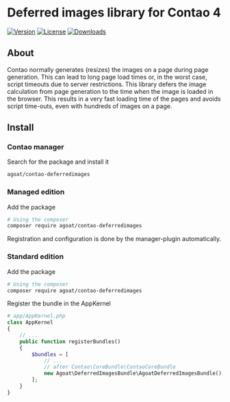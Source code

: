 # Deferred images library for Contao 4

[![Version](https://img.shields.io/packagist/v/agoat/contao-deferredimages.svg?style=flat-square)](http://packagist.org/packages/agoat/contao-deferredimages)
[![License](https://img.shields.io/packagist/l/agoat/contao-deferredimages.svg?style=flat-square)](http://packagist.org/packages/agoat/contao-deferredimages)
[![Downloads](https://img.shields.io/packagist/dt/agoat/contao-deferredimages.svg?style=flat-square)](http://packagist.org/packages/agoat/contao-deferredimages)

## About
Contao normally generates (resizes) the images on a page during page generation. This can lead to long page load times or, in the worst case, script timeouts due to server restrictions.
This library defers the image calculation from page generation to the time when the image is loaded in the browser. This results in a very fast loading time of the pages and avoids script time-outs, even with hundreds of images on a page.


## Install
### Contao manager
Search for the package and install it
```bash
agoat/contao-deferredimages
```

### Managed edition
Add the package
```bash
# Using the composer
composer require agoat/contao-deferredimages
```
Registration and configuration is done by the manager-plugin automatically.

### Standard edition
Add the package
```bash
# Using the composer
composer require agoat/contao-deferredimages
```
Register the bundle in the AppKernel
```php
# app/AppKernel.php
class AppKernel
{
    // ...
    public function registerBundles()
    {
        $bundles = [
            // ...
            // after Contao\CoreBundle\ContaoCoreBundle
            new Agoat\DeferredImagesBundle\AgoatDeferredImagesBundle(),
        ];
    }
}
```


